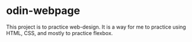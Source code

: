 # odin-webpage

This project is to practice web-design. It is a way for me to practice using HTML, CSS, and mostly to practice flexbox. 